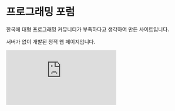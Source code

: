# 프로그래밍 포럼

한국에 대형 프로그래밍 커뮤니티가 부족하다고 생각하여 만든 사이트입니다.

서버가 없이 개발된 정적 웹 페이지입니다.

<embed src="https://rr1---sn-ogul7n7d.c.drive.google.com/videoplayback?expire=1645528550&ei=po0UYt6hAo__-LYPzbC_6AI&ip=125.190.48.161&cp=QVRJV0ZfV1VTQVhPOkZKQkpTczdQWmNneFc5Z3RSOTh3bV9NUVdCdW1SOUFEMVdKX1pmUTZnaEM&id=b49518061713d24a&itag=18&source=webdrive&requiressl=yes&mh=-K&mm=32&mn=sn-ogul7n7d&ms=su&mv=u&mvi=1&pl=24&ttl=transient&susc=dr&driveid=1DCt0lIiR6yJxuVV6SLROj3sjHMdGSmUD&app=explorer&mime=video/mp4&vprv=1&prv=1&dur=58.816&lmt=1645513194514443&mt=1645513869&txp=0016224&sparams=expire,ei,ip,cp,id,itag,source,requiressl,ttl,susc,driveid,app,mime,vprv,prv,dur,lmt&sig=AOq0QJ8wRQIgYVi_ZqRMHa_Pwp80a9bqqJ3Z6PO6EsUZ6lAREJ-TSrkCIQDe9EvM97id_4O3XZIRgtSlY0supP_uyAh4_W2YNMjzSw==&lsparams=mh,mm,mn,ms,mv,mvi,pl&lsig=AG3C_xAwRQIgKz2mhm8Q96jDOO2bmM2kS9Yk1n9xUq8Ki_Sg0GJsmQMCIQDrr_Ap5A44Wjn3JRDJp12WiKYPVI7_n8A1VsgI9QMckw==&cpn=EixWsi6c7-QLvEVS&c=WEB_EMBEDDED_PLAYER&cver=1.20220216.01.00" />
